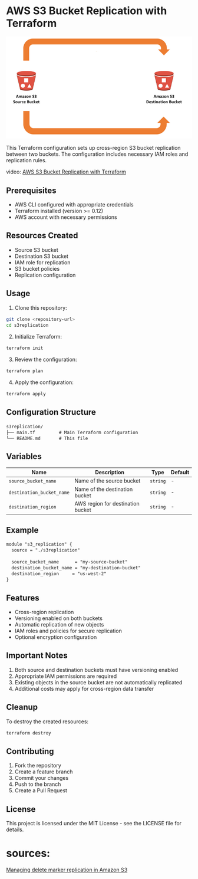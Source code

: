 
# AWS S3 Bucket Replication with Terraform

![ima](./diagrama.png)

This Terraform configuration sets up cross-region S3 bucket replication between two buckets. The configuration includes necessary IAM roles and replication rules.

video: [AWS S3 Bucket Replication with Terraform](https://youtu.be/Qat0sytI6Bc)

## Prerequisites

- AWS CLI configured with appropriate credentials
- Terraform installed (version >= 0.12)
- AWS account with necessary permissions

## Resources Created

- Source S3 bucket
- Destination S3 bucket
- IAM role for replication
- S3 bucket policies
- Replication configuration

## Usage

1. Clone this repository:
```bash
git clone <repository-url>
cd s3replication
```

2. Initialize Terraform:
```bash
terraform init
```

3. Review the configuration:
```bash
terraform plan
```

4. Apply the configuration:
```bash
terraform apply
```

## Configuration Structure

```
s3replication/
├── main.tf         # Main Terraform configuration
└── README.md       # This file
```

## Variables

| Name | Description | Type | Default |
|------|-------------|------|---------|
| `source_bucket_name` | Name of the source bucket | `string` | - |
| `destination_bucket_name` | Name of the destination bucket | `string` | - |
| `destination_region` | AWS region for destination bucket | `string` | - |

## Example

```hcl
module "s3_replication" {
  source = "./s3replication"

  source_bucket_name      = "my-source-bucket"
  destination_bucket_name = "my-destination-bucket"
  destination_region     = "us-west-2"
}
```

## Features

- Cross-region replication
- Versioning enabled on both buckets
- Automatic replication of new objects
- IAM roles and policies for secure replication
- Optional encryption configuration

## Important Notes

1. Both source and destination buckets must have versioning enabled
2. Appropriate IAM permissions are required
3. Existing objects in the source bucket are not automatically replicated
4. Additional costs may apply for cross-region data transfer

## Cleanup

To destroy the created resources:

```bash
terraform destroy
```

## Contributing

1. Fork the repository
2. Create a feature branch
3. Commit your changes
4. Push to the branch
5. Create a Pull Request

## License

This project is licensed under the MIT License - see the LICENSE file for details.



# sources:

[Managing delete marker replication in Amazon S3](https://aws.amazon.com/blogs/storage/managing-delete-marker-replication-in-amazon-s3/)